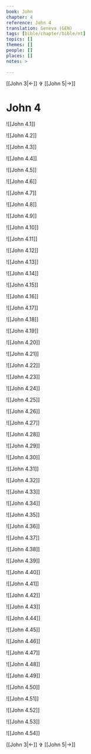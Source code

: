 ```yaml
---
book: John
chapter: 4
reference: John 4
translation: Geneva (GEN)
tags: [bible/chapter/bible/nt]
topics: []
themes: []
people: []
places: []
notes: >
  
---
```


[[John 3|<-]] ✞ [[John 5|->]]

# John 4

![[John 4.1]]

![[John 4.2]]

![[John 4.3]]

![[John 4.4]]

![[John 4.5]]

![[John 4.6]]

![[John 4.7]]

![[John 4.8]]

![[John 4.9]]

![[John 4.10]]

![[John 4.11]]

![[John 4.12]]

![[John 4.13]]

![[John 4.14]]

![[John 4.15]]

![[John 4.16]]

![[John 4.17]]

![[John 4.18]]

![[John 4.19]]

![[John 4.20]]

![[John 4.21]]

![[John 4.22]]

![[John 4.23]]

![[John 4.24]]

![[John 4.25]]

![[John 4.26]]

![[John 4.27]]

![[John 4.28]]

![[John 4.29]]

![[John 4.30]]

![[John 4.31]]

![[John 4.32]]

![[John 4.33]]

![[John 4.34]]

![[John 4.35]]

![[John 4.36]]

![[John 4.37]]

![[John 4.38]]

![[John 4.39]]

![[John 4.40]]

![[John 4.41]]

![[John 4.42]]

![[John 4.43]]

![[John 4.44]]

![[John 4.45]]

![[John 4.46]]

![[John 4.47]]

![[John 4.48]]

![[John 4.49]]

![[John 4.50]]

![[John 4.51]]

![[John 4.52]]

![[John 4.53]]

![[John 4.54]]

[[John 3|<-]] ✞ [[John 5|->]]
